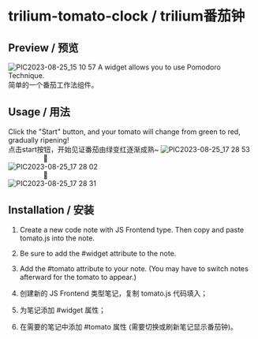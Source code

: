 # trilium-tomato-clock / trilium番茄钟

## Preview / 预览
![PIC2023-08-25_15 10 57](https://github.com/midormeepo/trilium-tomato-clock/assets/43932152/0e58f3ff-8754-4d1d-9ba8-5d978a9fb7d7)
A widget allows you to use Pomodoro Technique.  
简单的一个番茄工作法组件。  

## Usage / 用法  
Click the "Start" button, and your tomato will change from green to red, gradually ripening!   
点击start按钮，开始见证番茄由绿变红逐渐成熟~ 
![PIC2023-08-25_17 28 53](https://github.com/midormeepo/trilium-tomato-clock/assets/43932152/4b338d06-c9a3-476e-8cdc-71d258bbe5b0)  
&nbsp;&nbsp;&nbsp;&nbsp;&nbsp;&nbsp;&nbsp;&nbsp;&nbsp;&nbsp;&nbsp;&nbsp;&nbsp;&nbsp;&nbsp;&nbsp;&nbsp;&nbsp;🔽  
![PIC2023-08-25_17 28 02](https://github.com/midormeepo/trilium-tomato-clock/assets/43932152/ab916378-4978-4eaa-ab89-c68c3228785c)  
&nbsp;&nbsp;&nbsp;&nbsp;&nbsp;&nbsp;&nbsp;&nbsp;&nbsp;&nbsp;&nbsp;&nbsp;&nbsp;&nbsp;&nbsp;&nbsp;&nbsp;&nbsp;🔽  
![PIC2023-08-25_17 28 31](https://github.com/midormeepo/trilium-tomato-clock/assets/43932152/41fa6256-b269-4656-8aaa-9240f5eb7604)  

## Installation / 安装

1. Create a new code note with JS Frontend type. Then copy and paste tomato.js into the note.
2. Be sure to add the #widget attribute to the note.
3. Add the #tomato attribute to your note. (You may have to switch notes afterward for the tomato to appear.)
  
1. 创建新的 JS Frontend 类型笔记，复制 tomato.js 代码填入；
2. 为笔记添加 #widget 属性；
3. 在需要的笔记中添加 #tomato 属性 (需要切换或刷新笔记显示番茄钟)。


